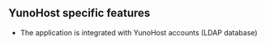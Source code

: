 ## YunoHost specific features

* The application is integrated with YunoHost accounts (LDAP database)